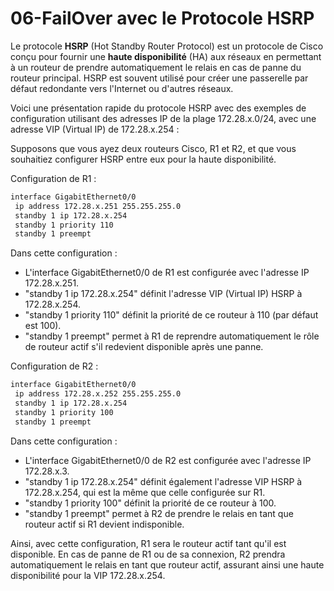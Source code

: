 # 06-FailOver avec le Protocole HSRP

Le protocole **HSRP** (Hot Standby Router Protocol) est un protocole de Cisco conçu pour fournir une **haute disponibilité** (HA) aux réseaux en permettant à un routeur de prendre automatiquement le relais en cas de panne du routeur principal. HSRP est souvent utilisé pour créer une passerelle par défaut redondante vers l'Internet ou d'autres réseaux.

Voici une présentation rapide du protocole HSRP avec des exemples de configuration utilisant des adresses IP de la plage 172.28.x.0/24, avec une adresse VIP (Virtual IP) de 172.28.x.254 :

Supposons que vous ayez deux routeurs Cisco, R1 et R2, et que vous souhaitiez configurer HSRP entre eux pour la haute disponibilité.

Configuration de R1 :

```bash
interface GigabitEthernet0/0
 ip address 172.28.x.251 255.255.255.0
 standby 1 ip 172.28.x.254
 standby 1 priority 110
 standby 1 preempt
```

Dans cette configuration :
- L'interface GigabitEthernet0/0 de R1 est configurée avec l'adresse IP 172.28.x.251.
- "standby 1 ip 172.28.x.254" définit l'adresse VIP (Virtual IP) HSRP à 172.28.x.254.
- "standby 1 priority 110" définit la priorité de ce routeur à 110 (par défaut est 100).
- "standby 1 preempt" permet à R1 de reprendre automatiquement le rôle de routeur actif s'il redevient disponible après une panne.

Configuration de R2 :

```bash
interface GigabitEthernet0/0
 ip address 172.28.x.252 255.255.255.0
 standby 1 ip 172.28.x.254
 standby 1 priority 100
 standby 1 preempt
```

Dans cette configuration :
- L'interface GigabitEthernet0/0 de R2 est configurée avec l'adresse IP 172.28.x.3.
- "standby 1 ip 172.28.x.254" définit également l'adresse VIP HSRP à 172.28.x.254, qui est la même que celle configurée sur R1.
- "standby 1 priority 100" définit la priorité de ce routeur à 100.
- "standby 1 preempt" permet à R2 de prendre le relais en tant que routeur actif si R1 devient indisponible.

Ainsi, avec cette configuration, R1 sera le routeur actif tant qu'il est disponible. En cas de panne de R1 ou de sa connexion, R2 prendra automatiquement le relais en tant que routeur actif, assurant ainsi une haute disponibilité pour la VIP 172.28.x.254.